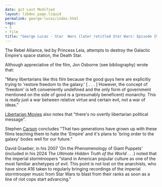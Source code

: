 ```yaml
---
date: git Last Modified
layout: libdoc_page.liquid
permalink: george-lucas/index.html
tags:
- S
- film
title: "George Lucas - Star  Wars (later retitled Star Wars: Episode IV – A New Hope)"
---
```


The Rebel Alliance, led by Princess Leia, attempts to  destroy the Galactic Empire's space station, the Death Star.

Although appreciative of the film, Jon Osborne (see bibliography) wrote that:

"Many libertarians like this film because the good guys  here are explicitly trying to 'restore freedom to the galaxy.' [ . . . ]  However, the concept of 'freedom' is left conveniently undefined and the only  form of government mentioned on the side of good is a (presumably beneficent)  monarchy. This is really just a war between relative virtue and certain evil,  not a war of ideas."

<a href="http://libertarianmovies.net/S/Star-Wars-1977-.html">Libertarian Movies</a>  also notes that "there's no overtly libertarian political message".

Stephen <a href="https://mises.org/library/films-liberty-and-state-1">Carson</a>  concludes "That two generations have grown up with these films teaching them to  hate the 'Empire' and it's plans to 'bring order to the galaxy' bodes well for  our future."

David Graeber, in his 2007 'On the Phenomenology of Giant Puppets' (included in his 2024 _The Ultimate Hidden Truth of the World . . ._) noted that the imperial stormtroopers "stand in American popular culture as one of the most familiar archetypes of evil. This point is not lost on the anarchists, who have since A16 taken to regularly bringing recordings of the imperial stormtrooper music from Star Wars to blast from their ranks as soon as a line of riot cops start advancing."